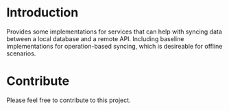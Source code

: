 # Introduction 
Provides some implementations for services that can help with syncing data between a local database and a remote API.
Including baseline implementations for operation-based syncing, which is desireable for offline scenarios.
# Contribute
Please feel free to contribute to this project.
